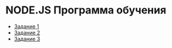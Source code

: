 # NODE.JS Программа обучения

- [Задание 1](cli-game/README.md)
- [Задание 2](currencies-bot/README.md)
- [Задание 3](tasks-manager/README.md)
